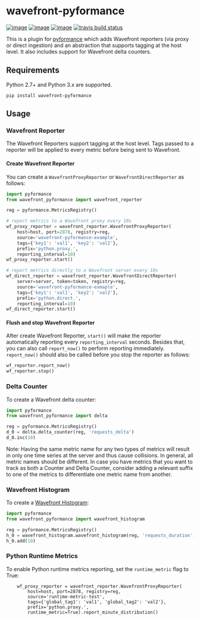 # wavefront-pyformance

[![image](https://img.shields.io/pypi/v/wavefront-pyformance.svg)](https://pypi.org/project/wavefront-pyformance/)
[![image](https://img.shields.io/pypi/l/wavefront-pyformance.svg)](https://pypi.org/project/wavefront-pyformance/)
[![image](https://img.shields.io/pypi/pyversions/wavefront-pyformance.svg)](https://pypi.org/project/wavefront-pyformance/)
[![travis build status](https://travis-ci.com/wavefrontHQ/wavefront-pyformance.svg?branch=master)](https://travis-ci.com/wavefrontHQ/wavefront-pyformance)


This is a plugin for [pyformance](https://github.com/omergertel/pyformance) which adds Wavefront reporters (via proxy or direct ingestion) and an abstraction that supports tagging at the host level. It also includes support for Wavefront delta counters.

## Requirements
Python 2.7+ and Python 3.x are supported.

```
pip install wavefront-pyformance
```

## Usage

### Wavefront Reporter

The Wavefront Reporters support tagging at the host level. Tags passed to a reporter will be applied to every metric before being sent to Wavefront.

#### Create Wavefront Reporter
You can create a `WavefrontProxyReporter` or `WavefrontDirectReporter` as follows:

```Python
import pyformance
from wavefront_pyformance import wavefront_reporter

reg = pyformance.MetricsRegistry()

# report metrics to a Wavefront proxy every 10s
wf_proxy_reporter = wavefront_reporter.WavefrontProxyReporter(
    host=host, port=2878, registry=reg,
    source='wavefront-pyformance-example',
    tags={'key1': 'val1', 'key2': 'val2'},
    prefix='python.proxy.',
    reporting_interval=10)
wf_proxy_reporter.start()

# report metrics directly to a Wavefront server every 10s
wf_direct_reporter = wavefront_reporter.WavefrontDirectReporter(
    server=server, token=token, registry=reg,
    source='wavefront-pyformance-exmaple',
    tags={'key1': 'val1', 'key2': 'val2'},
    prefix='python.direct.',
    reporting_interval=10)
wf_direct_reporter.start()
```
#### Flush and stop Wavefront Reporter
 After create Wavefront Reporter, `start()` will make the reporter automatically reporting every `reporting_interval` seconds.
 Besides that, you can also call `report_now()` to perform reporting immediately. `report_now()` should also be called before you stop the reporter as follows:
 ```Python
wf_reporter.report_now()
wf_reporter.stop()
```

### Delta Counter

To create a Wavefront delta counter:

```Python
import pyformance
from wavefront_pyformance import delta

reg = pyformance.MetricsRegistry()
d_0 = delta.delta_counter(reg, 'requests_delta')
d_0.inc(10)
```

Note: Having the same metric name for any two types of metrics will result in only one time series at the server and thus cause collisions.
In general, all metric names should be different. In case you have metrics that you want to track as both a Counter and Delta Counter, consider adding a relevant suffix to one of the metrics to differentiate one metric name from another.

### Wavefront Histogram

To create a [Wavefront Histogram](https://docs.wavefront.com/proxies_histograms.html):

```Python
import pyformance
from wavefront_pyformance import wavefront_histogram

reg = pyformance.MetricsRegistry()
h_0 = wavefront_histogram.wavefront_histogram(reg, 'requests_duration')
h_0.add(10)
```

### Python Runtime Metrics

To enable Python runtime metrics reporting, set the `runtime_metric` flag to True:

```
    wf_proxy_reporter = wavefront_reporter.WavefrontProxyReporter(
        host=host, port=2878, registry=reg,
        source='runtime-metric-test',
        tags={'global_tag1': 'val1', 'global_tag2': 'val2'},
        prefix='python.proxy.',
        runtime_metric=True).report_minute_distribution()
```
